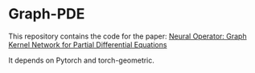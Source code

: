 # Graph-PDE
This repository contains the code for the paper:
[Neural Operator: Graph Kernel Network for Partial Differential Equations](https://arxiv.org/abs/2003.03485)

It depends on Pytorch and torch-geometric.


